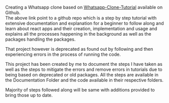 Creating a Whatsapp clone based on [Whatsapp-Clone-Tutorial](https://github.com/Urigo/WhatsApp-Clone-Tutorial/tree/master) available on Github.  
The above link point to a github repo which is a step by step tutorial with extensive documentation and explanation for a beginner to follow along and learn about react apps and their creation, implementation and usage and explains all the processes happening in the background as well as the packages handling the packages.

That project however is deprecated as found out by following and then experiencing errors in the process of running the code.

This project has been created by me to document the steps I have taken as well as the steps to mitigate the errors and remove errors in tutorials due to being based on deprecated or old packages. All the steps are available in the Documentation Folder and the code available in their respective folders.

Majority of steps followed along will be same with additions provided to bring those up to date.